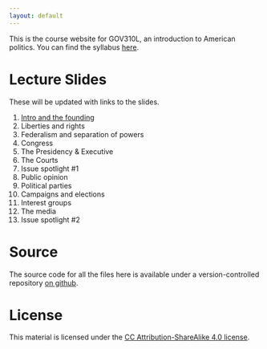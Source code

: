 ```yaml
---
layout: default 
---
```


This is the course website for GOV310L, an introduction to American
politics. You can find the syllabus
[here](/syllabus/syllabus.pdf).

# Lecture Slides
These will be updated with links to the slides.

1. [Intro and the founding](/slides/intro-and-founding.pdf)
2. Liberties and rights
3. Federalism and separation of powers
4. Congress
5. The Presidency & Executive
6. The Courts
7. Issue spotlight #1
8. Public opinion
9. Political parties
10. Campaigns and elections
11. Interest groups
12. The media
13. Issue spotlight #2

# Source
The source code for all the files here is available under a
version-controlled repository [on
github](https://github.com/jabranham/GOV310L). 

# License
This material is licensed under the
[CC Attribution-ShareAlike 4.0 license](http://creativecommons.org/licenses/by-sa/4.0/).
